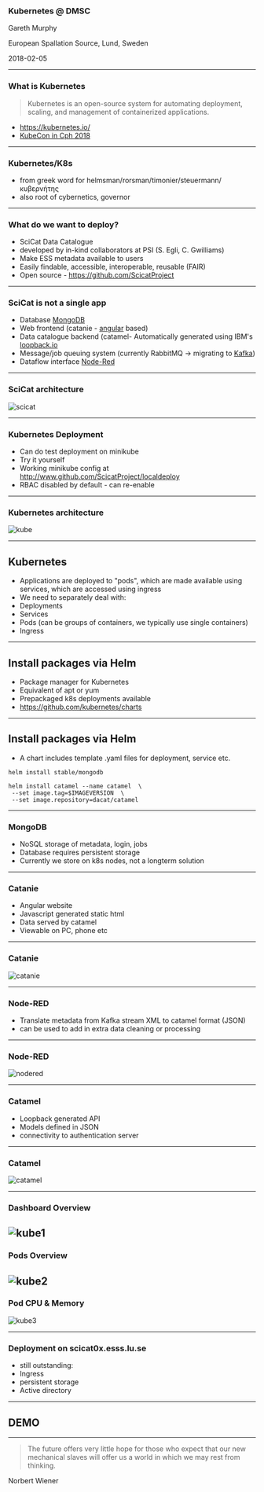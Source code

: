 ### Kubernetes @ DMSC


Gareth Murphy

European Spallation Source, Lund, Sweden

2018-02-05

---

### What is Kubernetes

> Kubernetes is an open-source system for automating
> deployment, scaling, and management of containerized
> applications.

- https://kubernetes.io/
- [KubeCon in Cph 2018](https://events.linuxfoundation.org/events/kubecon-cloudnativecon-europe-2018/)


---

### Kubernetes/K8s

- from greek word for helmsman/rorsman/timonier/steuermann/κυβερνήτης
- also root of cybernetics, governor





---

### What do we want to deploy?


- SciCat Data Catalogue
- developed by in-kind collaborators at PSI (S. Egli, C. Gwilliams)
- Make ESS metadata available to users
- Easily findable, accessible, interoperable, reusable (FAIR)
- Open source - https://github.com/ScicatProject



---
### SciCat is not a single app

- Database [MongoDB](https://www.mongodb.com/)
- Web frontend (catanie - [angular](http://angular.io) based)
- Data catalogue backend (catamel- Automatically generated using IBM's [loopback.io](http://loopback.io)
- Message/job queuing system (currently RabbitMQ -> migrating to [Kafka](http://kafka.apache.org))
- Dataflow interface [Node-Red](https://nodered.org/)

---

### SciCat architecture

![scicat](assets/SciCat.png)

---

### Kubernetes Deployment

- Can do test deployment on minikube
- Try it yourself
- Working minikube config at http://www.github.com/ScicatProject/localdeploy
- RBAC disabled by default - can re-enable




---

### Kubernetes architecture

![kube](assets/kube_arch.png)



---

## Kubernetes

- Applications are deployed to "pods", which are made available using services, which are accessed using ingress
- We need to separately deal with:
- Deployments
- Services
- Pods (can be groups of containers, we typically use single containers)
- Ingress


---

## Install packages via Helm

- Package manager for Kubernetes
- Equivalent of apt or yum
- Prepackaged k8s deployments available
- https://github.com/kubernetes/charts

---

## Install packages via Helm
- A chart includes template .yaml files for deployment,
service etc.
```
helm install stable/mongodb
```
```
helm install catamel --name catamel  \
 --set image.tag=$IMAGEVERSION  \
 --set image.repository=dacat/catamel
```
---

### MongoDB

- NoSQL storage of metadata, login, jobs
- Database requires persistent storage
- Currently we store on k8s nodes, not a longterm solution




---

### Catanie

- Angular website
- Javascript generated static html
- Data served by catamel
- Viewable on PC, phone etc

---

### Catanie
![catanie](assets/catanie2.png)


---

### Node-RED

- Translate metadata from Kafka stream XML to catamel format (JSON)
- can be used to add in extra data cleaning  or processing


---

### Node-RED

![nodered](assets/nodered.png)

---

### Catamel

- Loopback generated API
- Models defined in JSON
- connectivity to authentication server


---

### Catamel

![catamel](assets/catamel.png)

---

### Dashboard Overview

![kube1](assets/overview.png)
---

### Pods Overview

![kube2](assets/pods.png)
---

###  Pod CPU & Memory

![kube3](assets/kuberabbit.png)


---

### Deployment on scicat0x.esss.lu.se

- still outstanding:
- Ingress
- persistent storage
- Active directory

---

## DEMO

---

> The future offers very little hope for those who
> expect that our new mechanical slaves will offer
> us a world in which we may rest from thinking.

Norbert Wiener




